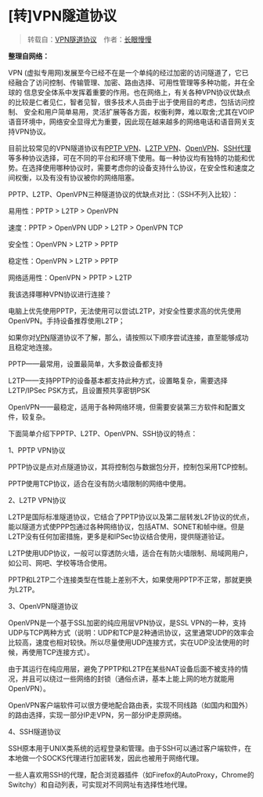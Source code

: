 # [转]VPN隧道协议

> 转载自：[VPN隧道协议](https://blog.csdn.net/cymm_liu/article/details/16889457)&emsp;作者：[长眼慢慢](https://blog.csdn.net/cymm_liu)

**整理自网络：**

VPN \(虚拟专用网\)发展至今已经不在是一个单纯的经过加密的访问隧道了，它已经融合了访问控制、传输管理、加密、路由选择、可用性管理等多种功能，并在全球的 信息安全体系中发挥着重要的作用。也在网络上，有关各种VPN协议优缺点的比较是仁者见仁，智者见智，很多技术人员由于出于使用目的考虑，包括访问控制、 安全和用户简单易用，灵活扩展等各方面，权衡利弊，难以取舍;尤其在VOIP语音环境中，网络安全显得尤为重要，因此现在越来越多的网络电话和语音网关支 持VPN协议。

目前比较常见的VPN隧道协议有[PPTP VPN](http://web.xieshenglin.com/tag/pptp-vpn/)、[L2TP  VPN](http://web.xieshenglin.com/tag/l2tp-vpn/)、[OpenVPN](http://web.xieshenglin.com/tag/openvpn/)、[SSH代理](http://web.xieshenglin.com/tag/ssh/)等多种协议选择，可在不同的平台和环境下使用。每一种协议均有独特的功能和优势。在选择使用哪种协议时，需要考虑你的设备支持什么协议，在安全性和速度之间权衡，以及有没有协议被你的网络阻塞。

PPTP、L2TP、OpenVPN三种隧道协议的优缺点对比：（SSH不列入比较）：

易用性：PPTP &gt; L2TP &gt; OpenVPN

速度：PPTP &gt; OpenVPN UDP &gt; L2TP &gt; OpenVPN TCP

安全性：OpenVPN &gt; L2TP &gt; PPTP

稳定性：OpenVPN &gt; L2TP &gt; PPTP

网络适用性：OpenVPN &gt; PPTP &gt; L2TP

我该选择哪种VPN协议进行连接？

电脑上优先使用PPTP，无法使用可以尝试L2TP，对安全性要求高的优先使用OpenVPN。手持设备推荐使用L2TP；

如果你对[VPN](http://web.xieshenglin.com/)隧道协议不了解，那么，请按照以下顺序尝试连接，直至能够成功且稳定地连接。

PPTP——最常用，设置最简单，大多数设备都支持

L2TP——支持PPTP的设备基本都支持此种方式，设置略复杂，需要选择L2TP/IPSec PSK方式，且设置预共享密钥PSK

OpenVPN——最稳定，适用于各种网络环境，但需要安装第三方软件和配置文件，较复杂。

下面简单介绍下PPTP、L2TP、OpenVPN、SSH协议的特点：

1、PPTP VPN协议

PPTP协议是点对点隧道协议，其将控制包与数据包分开，控制包采用TCP控制。

PPTP使用TCP协议，适合在没有防火墙限制的网络中使用。

2、L2TP VPN协议

L2TP是国际标准隧道协议，它结合了PPTP协议以及第二层转发L2F协议的优点，能以隧道方式使PPP包通过各种网络协议，包括ATM、SONET和帧中继。但是L2TP没有任何加密措施，更多是和IPSec协议结合使用，提供隧道验证。

L2TP使用UDP协议，一般可以穿透防火墙，适合在有防火墙限制、局域网用户，如公司、网吧、学校等场合使用。

PPTP和L2TP二个连接类型在性能上差别不大，如果使用PPTP不正常，那就更换为L2TP。

3、OpenVPN隧道协议

OpenVPN是一个基于SSL加密的纯应用层VPN协议，是SSL VPN的一种，支持UDP与TCP两种方式（说明：UDP和TCP是2种通讯协议，这里通常UDP的效率会比较高，速度也相对较快。所以尽量使用UDP连接方式，实在UDP没法使用的时候，再使用TCP连接方式）。

由于其运行在纯应用层，避免了PPTP和L2TP在某些NAT设备后面不被支持的情况，并且可以绕过一些网络的封锁（通俗点讲，基本上能上网的地方就能用OpenVPN）。

OpenVPN客户端软件可以很方便地配合路由表，实现不同线路（如国内和国外）的路由选择，实现一部分IP走VPN，另一部分IP走原网络。

4、SSH隧道协议

SSH原本用于UNIX类系统的远程登录和管理。由于SSH可以通过客户端软件，在本地做一个SOCKS代理进行加密转发，因此也被用于网络代理。

一些人喜欢用SSH的代理，配合浏览器插件（如Firefox的AutoProxy，Chrome的Switchy）和自动列表，可实现对不同网址有选择性地代理。

